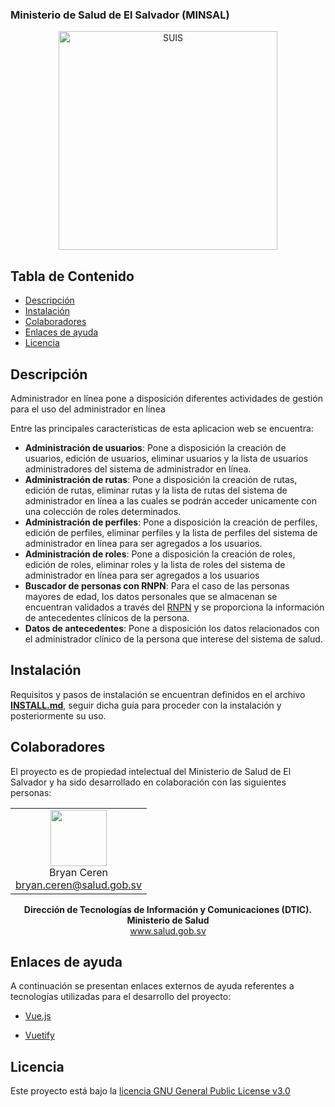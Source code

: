 ### Ministerio de Salud de El Salvador (MINSAL)

<div align="center">
    <a href="http://codigo.salud.gob.sv/plantillas/front-admin">
        <img alt="SUIS" title="SUIS" src="https://next.salud.gob.sv/index.php/s/AHEMQ38JR93fnXQ/preview" width="350" style="width: 350px;">
    </a>
</div>

## Tabla de Contenido

- [Descripción](#descripción)
- [Instalación](#instalación)
- [Colaboradores](#colaboradores)
- [Enlaces de ayuda](#enlaces-de-ayuda)
- [Licencia](#licencia)

## Descripción

Administrador en línea pone a disposición diferentes actividades de gestión para el uso del administrador en línea

Entre las principales características de esta aplicacion web se encuentra:

- **Administración de usuarios**: Pone a disposición la creación de usuarios, edición de usuarios, eliminar usuarios y la lista de usuarios administradores del sistema de administrador en línea.
- **Administración de rutas**: Pone a disposición la creación de rutas, edición de rutas, eliminar rutas y la lista de rutas del sistema de administrador en línea a las cuales se podrán acceder unicamente con una colección de roles determinados.
- **Administración de perfiles**: Pone a disposición la creación de perfiles, edición de perfiles, eliminar perfiles y la lista de perfiles del sistema de administrador en línea para ser agregados a los usuarios.
- **Administración de roles**: Pone a disposición la creación de roles, edición de roles, eliminar roles y la lista de roles del sistema de administrador en línea para ser agregados a los usuarios
- **Buscador de personas con RNPN**: Para el caso de las personas mayores de edad, los datos personales que se almacenan se encuentran validados a través del [RNPN](https://www.rnpn.gob.sv/) y se proporciona la información de antecedentes clínicos de la persona.
- **Datos de antecedentes**: Pone a disposición los datos relacionados con el administrador clínico de la persona que interese del sistema de salud.

## Instalación

Requisitos y pasos de instalación se encuentran definidos en el archivo [**INSTALL.md**](INSTALL.md), seguir dicha guía para proceder con la instalación y posteriormente su uso.

## Colaboradores

El proyecto es de propiedad intelectual del Ministerio de Salud de El Salvador y ha sido desarrollado en colaboración con las siguientes personas:

<div align="center">
    <table>
        <tr>
            <td align="center">
                <div align="center">
                    <a href="http://codigo.salud.gob.sv/bceren"  target="_blank"><img  style="width: 90px; height: 90px;" width="90" src="https://www.gravatar.com/avatar/b01808613a27f98a8c080e0d6be04afc?s=800&d=identicon"></a><br />
                    Bryan Ceren<br/>
                    <a href="mailto:bryan.ceren@salud.gob.sv">bryan.ceren@salud.gob.sv</a>
                </div>
            </td>
        </tr>
    </table>
</div>
<div align="center">
    <b>Dirección de Tecnologías de Información y Comunicaciones (DTIC).</b><br />
    <b>Ministerio de Salud</b><br />
    <a href="http://www.salud.gob.sv" alt="minsal" target="_blank">www.salud.gob.sv</a>
</div>

## Enlaces de ayuda

A continuación se presentan enlaces externos de ayuda referentes a tecnologías utilizadas para el desarrollo del proyecto:

- [Vue.js](https://vuejs.org/)

- [Vuetify](https://vuetifyjs.com/)

## Licencia

<a rel="license" href="https://www.gnu.org/licenses/gpl-3.0.en.html"></a>

Este proyecto está bajo la <a rel="license" href="http://codigo.salud.gob.sv/plantillas/api-rest-admin/blob/master/LICENSE">licencia GNU General Public License v3.0</a>
